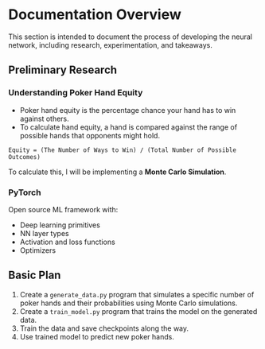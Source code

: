 # Documentation Overview

This section is intended to document the process of developing the neural network, including research, experimentation, and takeaways.

## Preliminary Research

### Understanding Poker Hand Equity

- Poker hand equity is the percentage chance your hand has to win against others.
- To calculate hand equity, a hand is compared against the range of possible hands that opponents might hold.

`Equity = (The Number of Ways to Win) / (Total Number of Possible Outcomes)`

To calculate this, I will be implementing a **Monte Carlo Simulation**.

### PyTorch

Open source ML framework with:

- Deep learning primitives
- NN layer types
- Activation and loss functions
- Optimizers

## Basic Plan

1. Create a `generate_data.py` program that simulates a specific number of poker hands and their probabilities using Monte Carlo simulations.
2. Create a `train_model.py` program that trains the model on the generated data.
3. Train the data and save checkpoints along the way.
4. Use trained model to predict new poker hands.
